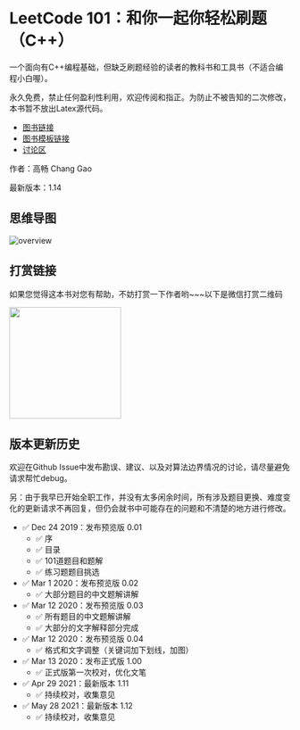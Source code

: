 # LeetCode 101：和你一起你轻松刷题（C++）

一个面向有C++编程基础，但缺乏刷题经验的读者的教科书和工具书（不适合编程小白喔）。

永久免费，禁止任何盈利性利用，欢迎传阅和指正。为防止不被告知的二次修改，本书暂不放出Latex源代码。

* [图书链接](https://github.com/changgyhub/leetcode_101/blob/master/LeetCode%20101%20-%20A%20LeetCode%20Grinding%20Guide%20(C%2B%2B%20Version).pdf)
* [图书模板链接](https://www.overleaf.com/latex/templates/elegantbook-template/zpsrbmdsxrgy)
* [讨论区](https://github.com/changgyhub/leetcode_101/issues/49)

作者：高畅 Chang Gao

最新版本：1.14

## 思维导图

![overview](overview.png)

## 打赏链接

如果您觉得这本书对您有帮助，不妨打赏一下作者哟\~\~\~以下是微信打赏二维码

<img src="./wechatpay.jpg" width="200" height="200">

## 版本更新历史

欢迎在Github Issue中发布勘误、建议、以及对算法边界情况的讨论，请尽量避免请求帮忙debug。

另：由于我早已开始全职工作，并没有太多闲余时间，所有涉及题目更换、难度变化的更新请求不再回复，但仍会就书中可能存在的问题和不清楚的地方进行修改。

* :white_check_mark: Dec 24 2019：发布预览版 0.01
  * :white_check_mark: 序
  * :white_check_mark: 目录
  * :white_check_mark: 101道题目和题解
  * :white_check_mark: 练习题题目挑选
* :white_check_mark: Mar 1 2020：发布预览版 0.02
  * :white_check_mark: 大部分题目的中文题解讲解
* :white_check_mark: Mar 12 2020：发布预览版 0.03
  * :white_check_mark: 所有题目的中文题解讲解
  * :white_check_mark: 大部分的文字解释部分完成
* :white_check_mark: Mar 12 2020：发布预览版 0.04
  * :white_check_mark: 格式和文字调整（关键词加下划线，加图）
* :white_check_mark: Mar 13 2020：发布正式版 1.00
  * :white_check_mark: 正式版第一次校对，优化文笔
* :white_check_mark: Apr 29 2021：最新版本 1.11
  * :white_check_mark: 持续校对，收集意见
* :white_check_mark: May 28 2021：最新版本 1.12
  * :white_check_mark: 持续校对，收集意见
